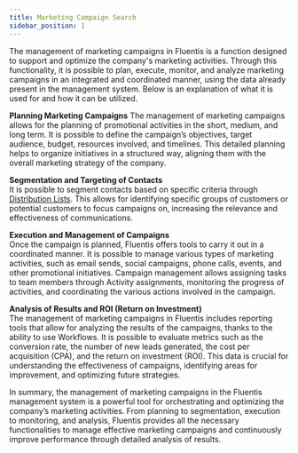 ```yaml
---
title: Marketing Campaign Search 
sidebar_position: 1
---
```


The management of marketing campaigns in Fluentis is a function designed to support and optimize the company's marketing activities. Through this functionality, it is possible to plan, execute, monitor, and analyze marketing campaigns in an integrated and coordinated manner, using the data already present in the management system. Below is an explanation of what it is used for and how it can be utilized.

**Planning Marketing Campaigns**
The management of marketing campaigns allows for the planning of promotional activities in the short, medium, and long term. It is possible to define the campaign’s objectives, target audience, budget, resources involved, and timelines. This detailed planning helps to organize initiatives in a structured way, aligning them with the overall marketing strategy of the company.

**Segmentation and Targeting of Contacts**  
It is possible to segment contacts based on specific criteria through [Distribution Lists](/docs/crm/budget-marketing-automation/distribution-list/distribution-list-search). This allows for identifying specific groups of customers or potential customers to focus campaigns on, increasing the relevance and effectiveness of communications.

**Execution and Management of Campaigns**  
Once the campaign is planned, Fluentis offers tools to carry it out in a coordinated manner. It is possible to manage various types of marketing activities, such as email sends, social campaigns, phone calls, events, and other promotional initiatives. Campaign management allows assigning tasks to team members through Activity assignments, monitoring the progress of activities, and coordinating the various actions involved in the campaign.

**Analysis of Results and ROI (Return on Investment)**  
The management of marketing campaigns in Fluentis includes reporting tools that allow for analyzing the results of the campaigns, thanks to the ability to use Workflows. It is possible to evaluate metrics such as the conversion rate, the number of new leads generated, the cost per acquisition (CPA), and the return on investment (ROI). This data is crucial for understanding the effectiveness of campaigns, identifying areas for improvement, and optimizing future strategies.

In summary, the management of marketing campaigns in the Fluentis management system is a powerful tool for orchestrating and optimizing the company’s marketing activities. From planning to segmentation, execution to monitoring, and analysis, Fluentis provides all the necessary functionalities to manage effective marketing campaigns and continuously improve performance through detailed analysis of results.